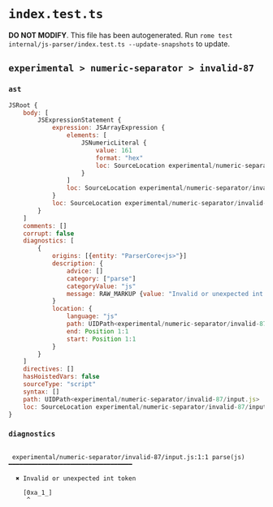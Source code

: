 # `index.test.ts`

**DO NOT MODIFY**. This file has been autogenerated. Run `rome test internal/js-parser/index.test.ts --update-snapshots` to update.

## `experimental > numeric-separator > invalid-87`

### `ast`

```javascript
JSRoot {
	body: [
		JSExpressionStatement {
			expression: JSArrayExpression {
				elements: [
					JSNumericLiteral {
						value: 161
						format: "hex"
						loc: SourceLocation experimental/numeric-separator/invalid-87/input.js 1:1-1:7
					}
				]
				loc: SourceLocation experimental/numeric-separator/invalid-87/input.js 1:0-1:8
			}
			loc: SourceLocation experimental/numeric-separator/invalid-87/input.js 1:0-1:8
		}
	]
	comments: []
	corrupt: false
	diagnostics: [
		{
			origins: [{entity: "ParserCore<js>"}]
			description: {
				advice: []
				category: ["parse"]
				categoryValue: "js"
				message: RAW_MARKUP {value: "Invalid or unexpected int token"}
			}
			location: {
				language: "js"
				path: UIDPath<experimental/numeric-separator/invalid-87/input.js>
				end: Position 1:1
				start: Position 1:1
			}
		}
	]
	directives: []
	hasHoistedVars: false
	sourceType: "script"
	syntax: []
	path: UIDPath<experimental/numeric-separator/invalid-87/input.js>
	loc: SourceLocation experimental/numeric-separator/invalid-87/input.js 1:0-2:0
}
```

### `diagnostics`

```

 experimental/numeric-separator/invalid-87/input.js:1:1 parse(js) ━━━━━━━━━━━━━━━━━━━━━━━━━━━━━━━━━━

  ✖ Invalid or unexpected int token

    [0xa_1_]
     ^


```
